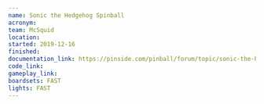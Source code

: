 ```yaml
---
name: Sonic the Hedgehog Spinball
acronym:
team: McSquid
location:
started: 2019-12-16
finished:
documentation_link: https://pinside.com/pinball/forum/topic/sonic-the-hedgehog-spinball
code_link:
gameplay_link:
boardsets: FAST
lights: FAST
---
```


